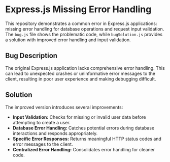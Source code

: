 # Express.js Missing Error Handling

This repository demonstrates a common error in Express.js applications: missing error handling for database operations and request input validation.  The `bug.js` file shows the problematic code, while `bugSolution.js` provides a solution with improved error handling and input validation.

## Bug Description

The original Express.js application lacks comprehensive error handling.  This can lead to unexpected crashes or uninformative error messages to the client, resulting in poor user experience and making debugging difficult.

## Solution

The improved version introduces several improvements:

* **Input Validation:** Checks for missing or invalid user data before attempting to create a user.
* **Database Error Handling:**  Catches potential errors during database interactions and responds appropriately.
* **Specific Error Responses:** Returns meaningful HTTP status codes and error messages to the client.
* **Centralized Error Handling:** Consolidates error handling for cleaner code.